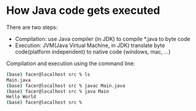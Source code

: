 # How Java code gets executed

There are two steps:

* Compilation: use Java compiler (in JDK) to compile *.java to byte code
* Execution: JVM(Java Virtual Machine, in JDK) translate byte code(platform independent) to native code (windows, mac, ...)

Compilation and execution using the command line:

```bash
(base) facer@localhost src % ls
Main.java
(base) facer@localhost src % javac Main.java
(base) facer@localhost src % java Main
Hello World
(base) facer@localhost src % 
```
